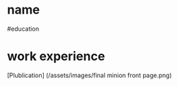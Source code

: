 # name

#education

# work experience


[Plublication] (/assets/images/final minion front page.png)
